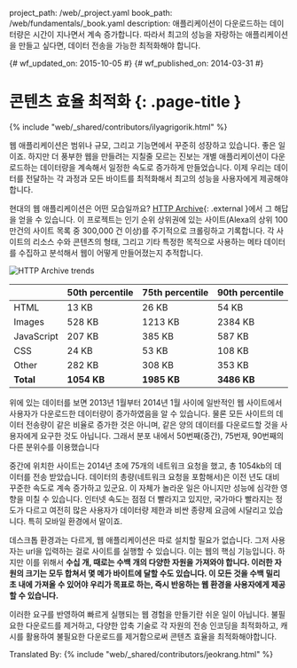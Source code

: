 project_path: /web/_project.yaml
book_path: /web/fundamentals/_book.yaml
description: 애플리케이션이 다운로드하는 데이터량은 시간이 지나면서 계속 증가합니다. 따라서 최고의 성능을 자랑하는 애플리케이션을 만들고 싶다면, 데이터 전송을 가능한 최적화해야 합니다.

{# wf_updated_on: 2015-10-05 #}
{# wf_published_on: 2014-03-31 #}

# 콘텐츠 효율 최적화 {: .page-title }

{% include "web/_shared/contributors/ilyagrigorik.html" %}



웹 애플리케이션은 범위나 규모, 그리고 기능면에서 꾸준히 성장하고 있습니다. 좋은 일이죠. 하지만 더 풍부한 웹을 만들려는 지칠줄 모르는 진보는 개별 애플리케이션이 다운로드하는 데이터량을 계속해서 일정한 속도로 증가하게 만들었습니다. 이제 우리는 데이터를 전달하는 각 과정과 모든 바이트를 최적화해서 최고의 성능을 사용자에게 제공해야 합니다.

현대의 웹 애플리케이션은 어떤 모습일까요? [HTTP Archive](http://httparchive.org/){: .external }에서 그 해답을 얻을 수 있습니다. 이 프로젝트는 인기 순위 상위권에 있는 사이트(Alexa의 상위 100 만건의 사이트 목록 중 300,000 건 이상)를 주기적으로 크롤링하고 기록합니다. 각 사이트의 리소스 수와 콘텐츠의 형태, 그리고 기타 특정한 목적으로 사용하는 메타 데이터를 수집하고 분석해서 웹이 어떻게 만들어졌는지 추적합니다. 

<img src="images/http-archive-trends.png" class="center" alt="HTTP Archive trends">

<table>
<thead>
  <tr>
    <th></th>
    <th>50th percentile</th>
    <th>75th percentile</th>
    <th>90th percentile</th>
  </tr>
</thead>
<tr>
  <td data-th="type">HTML</td>
  <td data-th="50%">13 KB</td>
  <td data-th="75%">26 KB</td>
  <td data-th="90%">54 KB</td>
</tr>
<tr>
  <td data-th="type">Images</td>
  <td data-th="50%">528 KB</td>
  <td data-th="75%">1213 KB</td>
  <td data-th="90%">2384 KB</td>
</tr>
<tr>
  <td data-th="type">JavaScript</td>
  <td data-th="50%">207 KB</td>
  <td data-th="75%">385 KB</td>
  <td data-th="90%">587 KB</td>
</tr>
<tr>
  <td data-th="type">CSS</td>
  <td data-th="50%">24 KB</td>
  <td data-th="75%">53 KB</td>
  <td data-th="90%">108 KB</td>
</tr>
<tr>
  <td data-th="type">Other</td>
  <td data-th="50%">282 KB</td>
  <td data-th="75%">308 KB</td>
  <td data-th="90%">353 KB</td>
</tr>
<tr>
  <td data-th="type"><strong>Total</strong></td>
  <td data-th="50%"><strong>1054 KB</strong></td>
  <td data-th="75%"><strong>1985 KB</strong></td>
  <td data-th="90%"><strong>3486 KB</strong></td>
</tr>
</table>

위에 있는 데이터를 보면 2013년 1월부터 2014년 1월 사이에 일반적인 웹 사이트에서 사용자가 다운로드한 데이터량이 증가하였음을 알 수 있습니다. 물론 모든 사이트의 데이터 전송량이 같은 비율로 증가한 것은 아니며, 같은 양의 데이터를 다운로드할 것을 사용자에게 요구한 것도 아닙니다. 그래서 분포 내에서 50번째(중간), 75번재, 90번째의 다른 분위수를 이용했습니다

중간에 위치한 사이트는 2014년 초에 75개의 네트워크 요청을 했고, 총 1054kb의 데이터를 전송 받았습니다. 데이터의 총량(네트워크 요청을 포함해서)은 이전 년도 대비 꾸준한 속도로 계속 증가하고 있군요. 이 자체가 놀라운 일은 아니지만 성능에 심각한 영향을 미칠 수 있습니다. 인터넷 속도는 점점 더 빨라지고 있지만, 국가마다 빨라지는 정도가 다르고 여전히 많은 사용자가 데이터량 제한과 비싼 종량제 요금에 시달리고 있습니다. 특히 모바일 환경에서 말이죠.

데스크톱 환경과는 다르게, 웹 애플리케이션은 따로 설치할 필요가 없습니다. 그저 사용자는 url을 입력하는 걸로 사이트를 실행할 수 있습니다. 이는 웹의 핵심 기능입니다. 하지만 이를 위해서 **수십 개, 때로는 수백 개의 다양한 자원을 가져와야 합니다. 이러한 자원의 크기는 모두 합쳐서 몇 메가 바이트에 달할 수도 있습니다. 이 모든 것을 수백 밀리 초 내에 가져올 수 있어야 우리가 목표로 하는, 즉시 반응하는 웹 환경을 사용자에게 제공할 수 있습니다.**

이러한 요구를 반영하여 빠르게 실행되는 웹 경험을 만들기란 쉬운 일이 아닙니다. 불필요한 다운로드를 제거하고, 다양한 압축 기술로 각 자원의 전송 인코딩을 최적화하고, 캐시를 활용하여 불필요한 다운로드를 제거함으로써 콘텐츠 효율을 최적화해야합니다. 


Translated By:
{% include "web/_shared/contributors/jeokrang.html" %}
